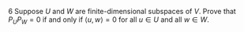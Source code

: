 6 Suppose $U$ and $W$ are finite-dimensional subspaces of $V$. Prove that $P_{U} P_{W}=0$ if and only if $\langle u, w\rangle=0$ for all $u \in U$ and all $w \in W$.
